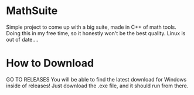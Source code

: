 # MathSuite
Simple project to come up with a big suite, made in C++ of math tools. Doing this in my free time, so it honestly won't be the best quality. Linux is out of date....

# How to Download
GO TO RELEASES
You will be able to find the latest download for Windows inside of releases! Just download the .exe file, and it should run from there.
